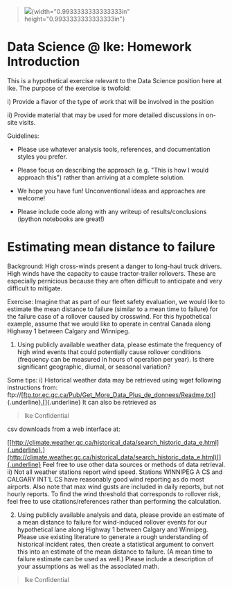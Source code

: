 > ![](media/image1.png){width="0.9933333333333333in"
> height="0.9933333333333333in"}

# Data Science @ Ike: Homework Introduction 

This is a hypothetical exercise relevant to the Data Science position
here at Ike. The purpose of the exercise is twofold:

i)  Provide a flavor of the type of work that will be involved in the
    position

ii) Provide material that may be used for more detailed discussions in
    on-site visits.

Guidelines:

-   Please use whatever analysis tools, references, and documentation
    styles you prefer.

-   Please focus on describing the approach (e.g. "This is how I would
    approach this") rather than arriving at a complete solution.

-   We hope you have fun! Unconventional ideas and approaches are
    welcome!

-   Please include code along with any writeup of results/conclusions
    (ipython notebooks are great!)

# Estimating mean distance to failure 

Background: High cross-winds present a danger to long-haul truck
drivers. High winds have the capacity to cause tractor-trailer
rollovers. These are especially pernicious because they are often
difficult to anticipate and very difficult to mitigate.

Exercise: Imagine that as part of our fleet safety evaluation, we would
like to estimate the mean distance to failure (similar to a mean time to
failure) for the failure case of a rollover caused by crosswind. For
this hypothetical example, assume that we would like to operate in
central Canada along Highway 1 between Calgary and Winnipeg.

1.  Using publicly available weather data, please estimate the frequency
    of high wind events that could potentially cause rollover conditions
    (frequency can be measured in hours of operation per year). Is there
    significant geographic, diurnal, or seasonal variation?

Some tips: i) Historical weather data may be retrieved using wget
following instructions from:
ftp://[[ftp.tor.ec.gc.ca/Pub/Get_More_Data_Plus_de_donnees/Readme.tx](http://ftp.tor.ec.gc.ca/Pub/Get_More_Data_Plus_de_donnees/Readme.txt)​
[t](http://ftp.tor.ec.gc.ca/Pub/Get_More_Data_Plus_de_donnees/Readme.txt)]{.underline}[.](http://ftp.tor.ec.gc.ca/Pub/Get_More_Data_Plus_de_donnees/Readme.txt)[​]{.underline}
It can also be retrieved as

> Ike Confidential

csv downloads from a web interface at:

[[http://climate.weather.gc.ca/historical_data/search_historic_data_e.html]{.underline}.](http://climate.weather.gc.ca/historical_data/search_historic_data_e.html)[​]{.underline}
Feel free to use other data sources or methods of data retrieval. ii)
Not all weather stations report wind speed. Stations WINNIPEG A CS and
CALGARY INT'L CS have reasonably good wind reporting as do most
airports. Also note that max wind gusts are included in daily reports,
but not hourly reports. To find the wind threshold that corresponds to
rollover risk, feel free to use citations/references rather than
performing the calculation.

2.  Using publicly available analysis and data, please provide an
    estimate of a mean distance to failure for wind-induced rollover
    events for our hypothetical lane along Highway 1 between Calgary and
    Winnipeg. Please use existing literature to generate a rough
    understanding of historical incident rates, then create a
    statistical argument to convert this into an estimate of the mean
    distance to failure. (A mean time to failure estimate can be used as
    well.) Please include a description of your assumptions as well as
    the associated math.

> Ike Confidential
